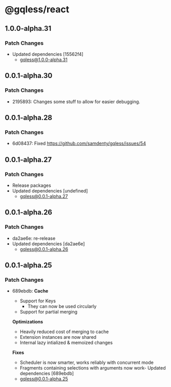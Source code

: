 # @gqless/react

## 1.0.0-alpha.31

### Patch Changes

- Updated dependencies [15562f4]
  - gqless@1.0.0-alpha.31

## 0.0.1-alpha.30

### Patch Changes

- 2195893: Changes some stuff to allow for easier debugging.

## 0.0.1-alpha.28

### Patch Changes

- 6d08437: Fixed https://github.com/samdenty/gqless/issues/54

## 0.0.1-alpha.27

### Patch Changes

- Release packages
- Updated dependencies [undefined]
  - gqless@0.0.1-alpha.27

## 0.0.1-alpha.26

### Patch Changes

- da2ae6e: re-release
- Updated dependencies [da2ae6e]
  - gqless@0.0.1-alpha.26

## 0.0.1-alpha.25

### Patch Changes

- 689ebdb: **Cache**

  - Support for Keys
    - They can now be used circularly
  - Support for partial merging

  **Optimizations**

  - Heavily reduced cost of merging to cache
  - Extension instances are now shared
  - Internal lazy intialized & memoized changes

  **Fixes**

  - Scheduler is now smarter, works reliably with concurrent mode
  - Fragments containing selections with arguments now work- Updated dependencies [689ebdb]
  - gqless@0.0.1-alpha.25
